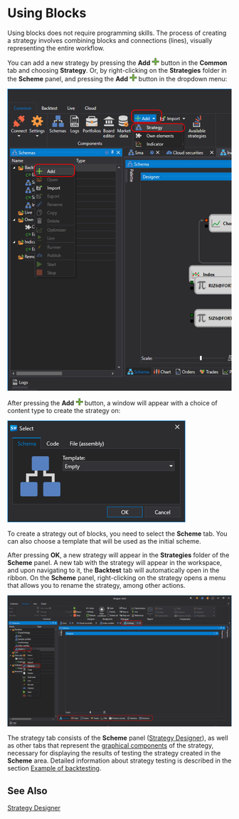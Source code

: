 # Using Blocks

Using blocks does not require programming skills. The process of creating a strategy involves combining blocks and connections (lines), visually representing the entire workflow.

You can add a new strategy by pressing the **Add** ![Designer Panel Circuits 01](../images/Designer_Panel_Circuits_01_button.png) button in the **Common** tab and choosing **Strategy**. Or, by right-clicking on the **Strategies** folder in the **Scheme** panel, and pressing the **Add** ![Designer Panel Circuits 01](../images/Designer_Panel_Circuits_01_button.png) button in the dropdown menu:

![Designer The creation of a strategy 00](../images/Designer_creation_of_strategy_00.png)

After pressing the **Add** ![Designer Panel Circuits 01](../images/Designer_Panel_Circuits_01_button.png) button, a window will appear with a choice of content type to create the strategy on:

![Designer The creation of a strategy 02](../images/Designer_creation_of_strategy_02.png)

To create a strategy out of blocks, you need to select the **Scheme** tab. You can also choose a template that will be used as the initial scheme.

After pressing **OK**, a new strategy will appear in the **Strategies** folder of the **Scheme** panel. A new tab with the strategy will appear in the workspace, and upon navigating to it, the **Backtest** tab will automatically open in the ribbon. On the **Scheme** panel, right-clicking on the strategy opens a menu that allows you to rename the strategy, among other actions.

![Designer The creation of a strategy 01](../images/Designer_creation_of_strategy_01.png)

The strategy tab consists of the **Scheme** panel ([Strategy Designer](Designer_Designer_schemes_strategies_and_component_elements.md)), as well as other tabs that represent the [graphical components](Designer_Components.md) of the strategy, necessary for displaying the results of testing the strategy created in the **Scheme** area. Detailed information about strategy testing is described in the section [Example of backtesting](Designer_Example_of_backtesting.md).

## See Also

[Strategy Designer](Designer_Designer_schemes_strategies_and_component_elements.md)